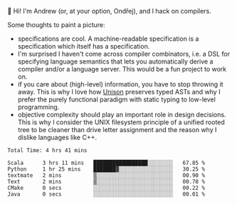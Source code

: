:wave: Hi! I'm Andrew (or, at your option, Ondřej), and I hack on compilers. 

Some thoughts to paint a picture:
- specifications are cool. A machine-readable specification is a specification which itself has a specification.
- I'm surprised I haven't come across compiler combinators, i.e. a DSL for specifying language semantics that lets you automatically derive a compiler and/or a language server. This would be a fun project to work on.
- if you care about (high-level) information, you have to stop throwing it away. This is why I love how [Unison](https://github.com/unisonweb/unison) preserves typed ASTs and why I prefer the purely functional paradigm with static typing to low-level programming.
- objective complexity should play an important role in design decisions. This is why I consider the UNIX filesystem principle of a unified rooted tree to be cleaner than drive letter assignment and the reason why I dislike languages like C++.

<!--START_SECTION:waka-->

```text
Total Time: 4 hrs 41 mins

Scala      3 hrs 11 mins   █████████████████░░░░░░░░   67.85 %
Python     1 hr 25 mins    ███████▓░░░░░░░░░░░░░░░░░   30.25 %
textmate   2 mins          ▒░░░░░░░░░░░░░░░░░░░░░░░░   00.90 %
Text       2 mins          ▒░░░░░░░░░░░░░░░░░░░░░░░░   00.78 %
CMake      0 secs          ░░░░░░░░░░░░░░░░░░░░░░░░░   00.22 %
Java       0 secs          ░░░░░░░░░░░░░░░░░░░░░░░░░   00.01 %
```

<!--END_SECTION:waka-->

<!--
**viluon/viluon** is a ✨ _special_ ✨ repository because its `README.md` (this file) appears on your GitHub profile.

Here are some ideas to get you started:

- 🔭 I’m currently working on ...
- 🌱 I’m currently learning ...
- 👯 I’m looking to collaborate on ...
- 🤔 I’m looking for help with ...
- 💬 Ask me about ...
- 📫 How to reach me: ...
- 😄 Pronouns: ...
- ⚡ Fun fact: ...
-->
